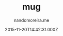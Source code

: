 ---
title: mug
github: https://github.com/nandomoreirame/mug
demo: https://nandomoreira.me/mug/
author: nandomoreira.me
ssg:
  - Jekyll
cms:
  - No Cms
date: 2015-11-20T14:42:31.000Z
description: 💎 mug Jekyll theme
stale: true
disabled: true
disabled_reason: demo url not found
---